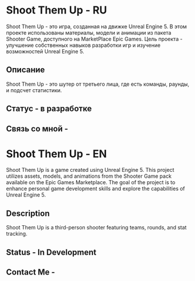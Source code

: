 # Shoot Them Up - RU

Shoot Them Up - это игра, созданная на движке Unreal Engine 5. В этом проекте использованы материалы, модели и анимации из пакета Shooter Game, доступного на MarketPlace Epic Games. Цель проекта - улучшение собственных навыков разработки игр и изучение возможностей Unreal Engine 5.

## Описание

Shoot Them Up - это шутер от третьего лица, где есть команды, раунды, и подсчет статистики.

## Статус - в разработке

## Связь со мной - 

# Shoot Them Up - EN

Shoot Them Up is a game created using Unreal Engine 5. This project utilizes assets, models, and animations from the Shooter Game pack available on the Epic Games Marketplace. The goal of the project is to enhance personal game development skills and explore the capabilities of Unreal Engine 5.

## Description

Shoot Them Up is a third-person shooter featuring teams, rounds, and stat tracking.

## Status - In Development

## Contact Me - 



